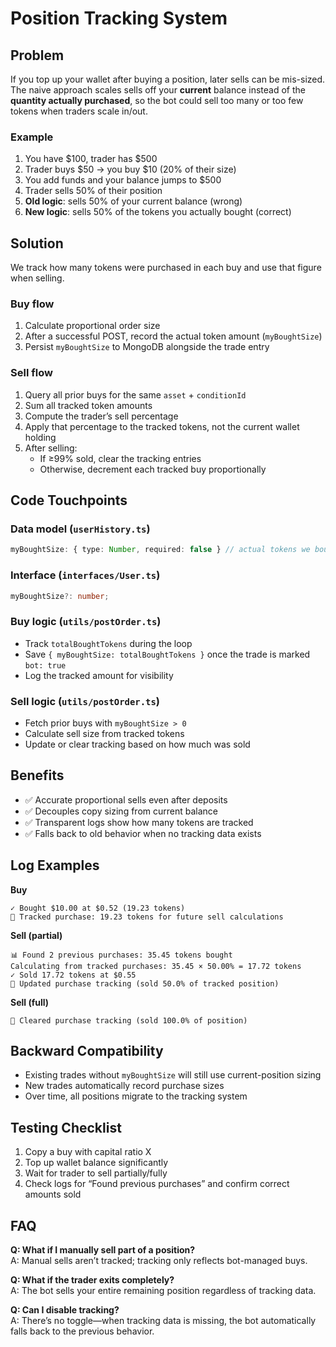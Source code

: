 # Position Tracking System

## Problem

If you top up your wallet after buying a position, later sells can be mis-sized. The naive approach scales sells off your **current** balance instead of the **quantity actually purchased**, so the bot could sell too many or too few tokens when traders scale in/out.

### Example

1. You have $100, trader has $500
2. Trader buys $50 → you buy $10 (20% of their size)
3. You add funds and your balance jumps to $500
4. Trader sells 50% of their position
5. **Old logic**: sells 50% of your current balance (wrong)
6. **New logic**: sells 50% of the tokens you actually bought (correct)

## Solution

We track how many tokens were purchased in each buy and use that figure when selling.

### Buy flow

1. Calculate proportional order size
2. After a successful POST, record the actual token amount (`myBoughtSize`)
3. Persist `myBoughtSize` to MongoDB alongside the trade entry

### Sell flow

1. Query all prior buys for the same `asset` + `conditionId`
2. Sum all tracked token amounts
3. Compute the trader’s sell percentage
4. Apply that percentage to the tracked tokens, not the current wallet holding
5. After selling:
   - If ≥99% sold, clear the tracking entries
   - Otherwise, decrement each tracked buy proportionally

## Code Touchpoints

### Data model (`userHistory.ts`)

```ts
myBoughtSize: { type: Number, required: false } // actual tokens we bought
```

### Interface (`interfaces/User.ts`)

```ts
myBoughtSize?: number;
```

### Buy logic (`utils/postOrder.ts`)

- Track `totalBoughtTokens` during the loop
- Save `{ myBoughtSize: totalBoughtTokens }` once the trade is marked `bot: true`
- Log the tracked amount for visibility

### Sell logic (`utils/postOrder.ts`)

- Fetch prior buys with `myBoughtSize > 0`
- Calculate sell size from tracked tokens
- Update or clear tracking based on how much was sold

## Benefits

- ✅ Accurate proportional sells even after deposits
- ✅ Decouples copy sizing from current balance
- ✅ Transparent logs show how many tokens are tracked
- ✅ Falls back to old behavior when no tracking data exists

## Log Examples

**Buy**
```
✓ Bought $10.00 at $0.52 (19.23 tokens)
📝 Tracked purchase: 19.23 tokens for future sell calculations
```

**Sell (partial)**
```
📊 Found 2 previous purchases: 35.45 tokens bought
Calculating from tracked purchases: 35.45 × 50.00% = 17.72 tokens
✓ Sold 17.72 tokens at $0.55
📝 Updated purchase tracking (sold 50.0% of tracked position)
```

**Sell (full)**
```
🧹 Cleared purchase tracking (sold 100.0% of position)
```

## Backward Compatibility

- Existing trades without `myBoughtSize` will still use current-position sizing
- New trades automatically record purchase sizes
- Over time, all positions migrate to the tracking system

## Testing Checklist

1. Copy a buy with capital ratio X
2. Top up wallet balance significantly
3. Wait for trader to sell partially/fully
4. Check logs for “Found previous purchases” and confirm correct amounts sold

## FAQ

**Q: What if I manually sell part of a position?**  
A: Manual sells aren’t tracked; tracking only reflects bot-managed buys.

**Q: What if the trader exits completely?**  
A: The bot sells your entire remaining position regardless of tracking data.

**Q: Can I disable tracking?**  
A: There’s no toggle—when tracking data is missing, the bot automatically falls back to the previous behavior.

